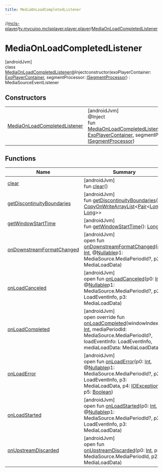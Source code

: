 ```yaml
---
title: MediaOnLoadCompletedListener
---
```

//[mcls-player](../../../index.html)/[tv.mycujoo.mclsplayer.player.player](../index.html)/[MediaOnLoadCompletedListener](index.html)



# MediaOnLoadCompletedListener



[androidJvm]\
class [MediaOnLoadCompletedListener](index.html)@Injectconstructor(exoPlayerContainer: [ExoPlayerContainer](../../tv.mycujoo.mclsplayer.player.utils/-exo-player-container/index.html), segmentProcessor: [ISegmentProcessor](../-i-segment-processor/index.html)) : MediaSourceEventListener



## Constructors


| | |
|---|---|
| [MediaOnLoadCompletedListener](-media-on-load-completed-listener.html) | [androidJvm]<br>@Inject<br>fun [MediaOnLoadCompletedListener](-media-on-load-completed-listener.html)(exoPlayerContainer: [ExoPlayerContainer](../../tv.mycujoo.mclsplayer.player.utils/-exo-player-container/index.html), segmentProcessor: [ISegmentProcessor](../-i-segment-processor/index.html)) |


## Functions


| Name | Summary |
|---|---|
| [clear](clear.html) | [androidJvm]<br>fun [clear](clear.html)() |
| [getDiscontinuityBoundaries](get-discontinuity-boundaries.html) | [androidJvm]<br>fun [getDiscontinuityBoundaries](get-discontinuity-boundaries.html)(): [CopyOnWriteArrayList](https://developer.android.com/reference/kotlin/java/util/concurrent/CopyOnWriteArrayList.html)&lt;[Pair](https://kotlinlang.org/api/latest/jvm/stdlib/kotlin/-pair/index.html)&lt;[Long](https://kotlinlang.org/api/latest/jvm/stdlib/kotlin/-long/index.html), [Long](https://kotlinlang.org/api/latest/jvm/stdlib/kotlin/-long/index.html)&gt;&gt; |
| [getWindowStartTime](get-window-start-time.html) | [androidJvm]<br>fun [getWindowStartTime](get-window-start-time.html)(): [Long](https://kotlinlang.org/api/latest/jvm/stdlib/kotlin/-long/index.html) |
| [onDownstreamFormatChanged](index.html#-928968517%2FFunctions%2F255153135) | [androidJvm]<br>open fun [onDownstreamFormatChanged](index.html#-928968517%2FFunctions%2F255153135)(p0: [Int](https://kotlinlang.org/api/latest/jvm/stdlib/kotlin/-int/index.html), @[Nullable](https://developer.android.com/reference/kotlin/androidx/annotation/Nullable.html)p1: MediaSource.MediaPeriodId?, p2: MediaLoadData) |
| [onLoadCanceled](index.html#-1773886879%2FFunctions%2F255153135) | [androidJvm]<br>open fun [onLoadCanceled](index.html#-1773886879%2FFunctions%2F255153135)(p0: [Int](https://kotlinlang.org/api/latest/jvm/stdlib/kotlin/-int/index.html), @[Nullable](https://developer.android.com/reference/kotlin/androidx/annotation/Nullable.html)p1: MediaSource.MediaPeriodId?, p2: LoadEventInfo, p3: MediaLoadData) |
| [onLoadCompleted](on-load-completed.html) | [androidJvm]<br>open override fun [onLoadCompleted](on-load-completed.html)(windowIndex: [Int](https://kotlinlang.org/api/latest/jvm/stdlib/kotlin/-int/index.html), mediaPeriodId: MediaSource.MediaPeriodId?, loadEventInfo: LoadEventInfo, mediaLoadData: MediaLoadData) |
| [onLoadError](index.html#2036408342%2FFunctions%2F255153135) | [androidJvm]<br>open fun [onLoadError](index.html#2036408342%2FFunctions%2F255153135)(p0: [Int](https://kotlinlang.org/api/latest/jvm/stdlib/kotlin/-int/index.html), @[Nullable](https://developer.android.com/reference/kotlin/androidx/annotation/Nullable.html)p1: MediaSource.MediaPeriodId?, p2: LoadEventInfo, p3: MediaLoadData, p4: [IOException](https://developer.android.com/reference/kotlin/java/io/IOException.html), p5: [Boolean](https://kotlinlang.org/api/latest/jvm/stdlib/kotlin/-boolean/index.html)) |
| [onLoadStarted](index.html#-1307665249%2FFunctions%2F255153135) | [androidJvm]<br>open fun [onLoadStarted](index.html#-1307665249%2FFunctions%2F255153135)(p0: [Int](https://kotlinlang.org/api/latest/jvm/stdlib/kotlin/-int/index.html), @[Nullable](https://developer.android.com/reference/kotlin/androidx/annotation/Nullable.html)p1: MediaSource.MediaPeriodId?, p2: LoadEventInfo, p3: MediaLoadData) |
| [onUpstreamDiscarded](index.html#1331629843%2FFunctions%2F255153135) | [androidJvm]<br>open fun [onUpstreamDiscarded](index.html#1331629843%2FFunctions%2F255153135)(p0: [Int](https://kotlinlang.org/api/latest/jvm/stdlib/kotlin/-int/index.html), p1: MediaSource.MediaPeriodId, p2: MediaLoadData) |

